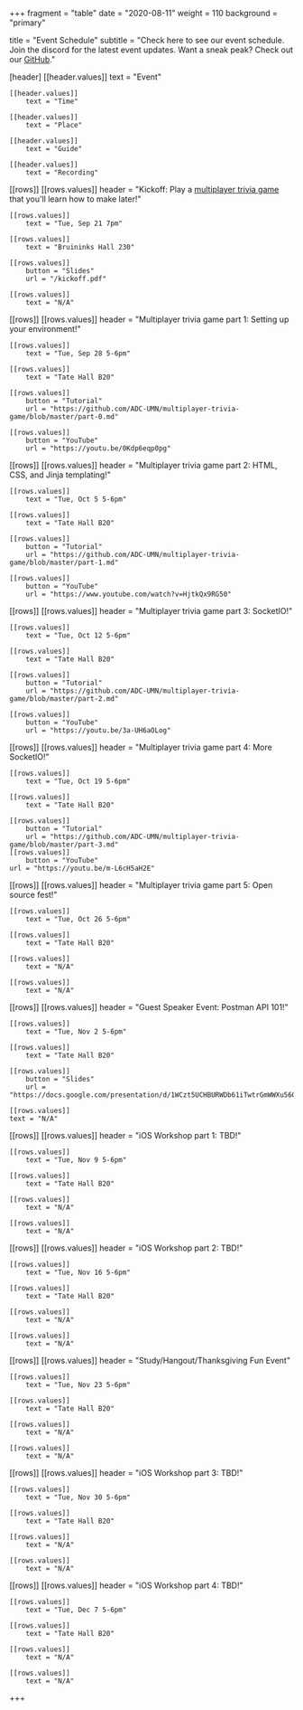 +++
fragment = "table"
date = "2020-08-11"
weight = 110
background = "primary"

title = "Event Schedule"
subtitle = "Check here to see our event schedule. Join the discord for the latest event updates. Want a sneak peak? Check out our [GitHub](https://github.com/ADC-UMN)."

[header]
    [[header.values]]
        text = "Event"

    [[header.values]]
        text = "Time"

    [[header.values]]
        text = "Place"

    [[header.values]]
        text = "Guide"

    [[header.values]]
        text = "Recording"

[[rows]]
    [[rows.values]]
        header = "Kickoff: Play a [multiplayer trivia game](https://z.umn.edu/adcgame) that you'll learn how to make later!"

    [[rows.values]]
    	text = "Tue, Sep 21 7pm"    

    [[rows.values]]
        text = "Bruininks Hall 230"
    
    [[rows.values]]
        button = "Slides"
        url = "/kickoff.pdf"
    
    [[rows.values]]
        text = "N/A"

[[rows]]
    [[rows.values]]
        header = "Multiplayer trivia game part 1: Setting up your environment!"

    [[rows.values]]
    	text = "Tue, Sep 28 5-6pm"    

    [[rows.values]]
        text = "Tate Hall B20"

    [[rows.values]]
        button = "Tutorial"
        url = "https://github.com/ADC-UMN/multiplayer-trivia-game/blob/master/part-0.md"

    [[rows.values]]
        button = "YouTube"
        url = "https://youtu.be/0Kdp6eqp0pg"

[[rows]]
    [[rows.values]]
        header = "Multiplayer trivia game part 2: HTML, CSS, and Jinja templating!"

    [[rows.values]]
    	text = "Tue, Oct 5 5-6pm"

    [[rows.values]]
        text = "Tate Hall B20"
    
    [[rows.values]]
        button = "Tutorial"
        url = "https://github.com/ADC-UMN/multiplayer-trivia-game/blob/master/part-1.md"

    [[rows.values]]
        button = "YouTube"
        url = "https://www.youtube.com/watch?v=HjtkQx9RG50"

[[rows]]
    [[rows.values]]
        header = "Multiplayer trivia game part 3: SocketIO!"

    [[rows.values]]
    	text = "Tue, Oct 12 5-6pm"    
    
    [[rows.values]]
        text = "Tate Hall B20"

    [[rows.values]]
        button = "Tutorial"
        url = "https://github.com/ADC-UMN/multiplayer-trivia-game/blob/master/part-2.md"

    [[rows.values]]
        button = "YouTube"
        url = "https://youtu.be/3a-UH6aOLog"

[[rows]]
    [[rows.values]]
        header = "Multiplayer trivia game part 4: More SocketIO!"

    [[rows.values]]
    	text = "Tue, Oct 19 5-6pm"

    [[rows.values]]
        text = "Tate Hall B20"
    
    [[rows.values]]
        button = "Tutorial"
        url = "https://github.com/ADC-UMN/multiplayer-trivia-game/blob/master/part-3.md"
    [[rows.values]]
        button = "YouTube"
	url = "https://youtu.be/m-L6cH5aH2E"

[[rows]]
    [[rows.values]]
        header = "Multiplayer trivia game part 5: Open source fest!"

    [[rows.values]]
    	text = "Tue, Oct 26 5-6pm"    

    [[rows.values]]
        text = "Tate Hall B20"

    [[rows.values]]
        text = "N/A"
    
    [[rows.values]]
        text = "N/A"

[[rows]]
    [[rows.values]]
	header = "Guest Speaker Event: Postman API 101!"

    [[rows.values]]
	    text = "Tue, Nov 2 5-6pm"

    [[rows.values]]
	    text = "Tate Hall B20"

    [[rows.values]]
        button = "Slides"
        url = "https://docs.google.com/presentation/d/1WCzt5UCHBURWDb61iTwtrGmWWXu56Gf3MllJe95TP4s/edit#slide=id.gb2349a47d9_2_103"

    [[rows.values]]
	text = "N/A"

[[rows]]
    [[rows.values]]
        header = "iOS Workshop part 1: TBD!"

    [[rows.values]]
    	text = "Tue, Nov 9 5-6pm"    

    [[rows.values]]
        text = "Tate Hall B20"

    [[rows.values]]
        text = "N/A"
    
    [[rows.values]]
        text = "N/A"
[[rows]]
    [[rows.values]]
        header = "iOS Workshop part 2: TBD!"

    [[rows.values]]
    	text = "Tue, Nov 16 5-6pm"    

    [[rows.values]]
        text = "Tate Hall B20"

    [[rows.values]]
        text = "N/A"
    
    [[rows.values]]
        text = "N/A"
[[rows]]
    [[rows.values]]
        header = "Study/Hangout/Thanksgiving Fun Event"

    [[rows.values]]
    	text = "Tue, Nov 23 5-6pm"    

    [[rows.values]]
        text = "Tate Hall B20"

    [[rows.values]]
        text = "N/A"
    
    [[rows.values]]
        text = "N/A"
[[rows]]
    [[rows.values]]
        header = "iOS Workshop part 3: TBD!"

    [[rows.values]]
    	text = "Tue, Nov 30 5-6pm"    

    [[rows.values]]
        text = "Tate Hall B20"

    [[rows.values]]
        text = "N/A"
    
    [[rows.values]]
        text = "N/A"
[[rows]]
    [[rows.values]]
        header = "iOS Workshop part 4: TBD!"

    [[rows.values]]
    	text = "Tue, Dec 7 5-6pm"    

    [[rows.values]]
        text = "Tate Hall B20"

    [[rows.values]]
        text = "N/A"
    
    [[rows.values]]
        text = "N/A"
+++
